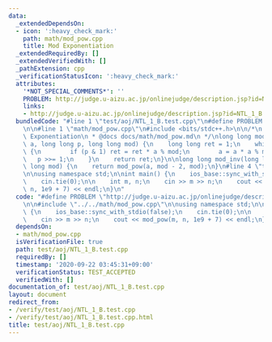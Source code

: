 ```yaml
---
data:
  _extendedDependsOn:
  - icon: ':heavy_check_mark:'
    path: math/mod_pow.cpp
    title: Mod Exponentiation
  _extendedRequiredBy: []
  _extendedVerifiedWith: []
  _pathExtension: cpp
  _verificationStatusIcon: ':heavy_check_mark:'
  attributes:
    '*NOT_SPECIAL_COMMENTS*': ''
    PROBLEM: http://judge.u-aizu.ac.jp/onlinejudge/description.jsp?id=NTL_1_B
    links:
    - http://judge.u-aizu.ac.jp/onlinejudge/description.jsp?id=NTL_1_B
  bundledCode: "#line 1 \"test/aoj/NTL_1_B.test.cpp\"\n#define PROBLEM \"http://judge.u-aizu.ac.jp/onlinejudge/description.jsp?id=NTL_1_B\"\
    \n\n#line 1 \"math/mod_pow.cpp\"\n#include <bits/stdc++.h>\n\n/*\n * @brief Mod\
    \ Exponentiation\n * @docs docs/math/mod_pow.md\n */\nlong long mod_pow(long long\
    \ a, long long p, long long mod) {\n    long long ret = 1;\n    while (p > 0)\
    \ {\n        if (p & 1) ret = ret * a % mod;\n        a = a * a % mod;\n     \
    \   p >>= 1;\n    }\n    return ret;\n}\n\nlong long mod_inv(long long a, long\
    \ long mod) {\n    return mod_pow(a, mod - 2, mod);\n}\n#line 4 \"test/aoj/NTL_1_B.test.cpp\"\
    \n\nusing namespace std;\n\nint main() {\n    ios_base::sync_with_stdio(false);\n\
    \    cin.tie(0);\n\n    int m, n;\n    cin >> m >> n;\n    cout << mod_pow(m,\
    \ n, 1e9 + 7) << endl;\n}\n"
  code: "#define PROBLEM \"http://judge.u-aizu.ac.jp/onlinejudge/description.jsp?id=NTL_1_B\"\
    \n\n#include \"../../math/mod_pow.cpp\"\n\nusing namespace std;\n\nint main()\
    \ {\n    ios_base::sync_with_stdio(false);\n    cin.tie(0);\n\n    int m, n;\n\
    \    cin >> m >> n;\n    cout << mod_pow(m, n, 1e9 + 7) << endl;\n}"
  dependsOn:
  - math/mod_pow.cpp
  isVerificationFile: true
  path: test/aoj/NTL_1_B.test.cpp
  requiredBy: []
  timestamp: '2020-09-22 03:45:31+09:00'
  verificationStatus: TEST_ACCEPTED
  verifiedWith: []
documentation_of: test/aoj/NTL_1_B.test.cpp
layout: document
redirect_from:
- /verify/test/aoj/NTL_1_B.test.cpp
- /verify/test/aoj/NTL_1_B.test.cpp.html
title: test/aoj/NTL_1_B.test.cpp
---
```

